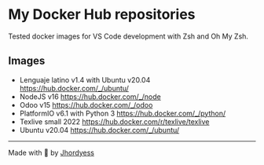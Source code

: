 # My Docker Hub repositories

Tested docker images for VS Code development with Zsh and Oh My Zsh.

## Images

- Lenguaje latino v1.4 with Ubuntu v20.04 <https://hub.docker.com/_/ubuntu/>
- NodeJS v16 <https://hub.docker.com/_/node>
- Odoo v15 <https://hub.docker.com/_/odoo>
- PlatformIO v6.1 with Python 3 <https://hub.docker.com/_/python/>
- Texlive small 2022 <https://hub.docker.com/r/texlive/texlive>
- Ubuntu v20.04 <https://hub.docker.com/_/ubuntu/>

---
Made with 💪 by [Jhordyess](https://www.jhordyess.com/)
